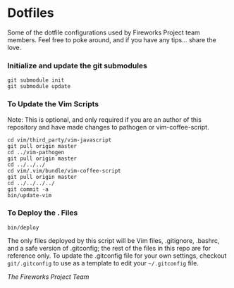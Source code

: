 Dotfiles
========

Some of the dotfile configurations used by Fireworks Project team members. Feel
free to poke around, and if you have any tips... share the love.

### Initialize and update the git submodules

    git submodule init
    git submodule update


### To Update the Vim Scripts
Note: This is optional, and only required if you are an author of this
repository and have made changes to pathogen or vim-coffee-script.

    cd vim/third_party/vim-javascript
    git pull origin master
    cd ../vim-pathogen
    git pull origin master
    cd ../../../
    cd vim/.vim/bundle/vim-coffee-script
    git pull origin master
    cd ../../../../
    git commit -a
    bin/update-vim

### To Deploy the . Files

    bin/deploy

The only files deployed by this script will be Vim files, .gitignore, .bashrc,
and a safe version of .gitconfig; the rest of the files in this repo are for
reference only. To update the .gitconfig file for your own settings, checkout
`git/.gitconfig` to use as a template to edit your `~/.gitconfig` file.

*The Fireworks Project Team*


